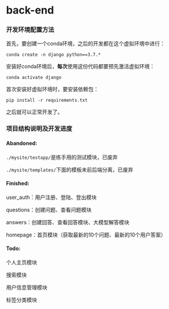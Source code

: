 # back-end


### 开发环境配置方法

首先，要创建一个conda环境，之后的开发都在这个虚拟环境中进行：

`conda create -n django python==3.7.*`

安装好conda环境后，**每次**使用这份代码都要预先激活虚拟环境：

`conda activate django`

首次安装好虚拟环境时，要安装依赖包：

`pip install -r requirements.txt`

之后就可以正常开发了。

### 项目结构说明及开发进度
#### Abandoned:

`./mysite/testapp/`是练手用的测试模块，已废弃


`./mysite/templates/`下面的模板未前后端分离，已废弃



#### Finished:

user_auth：用户注册、登陆、登出模块

questions：创建问题、查看问题模块

answers：创建回答、查看回答模块、大模型解答模块

homepage：首页模块（获取最新的10个问题、最新的10个用户答案）

#### Todo:


个人主页模块

搜索模块

用户信息管理模块

标签分类模块
